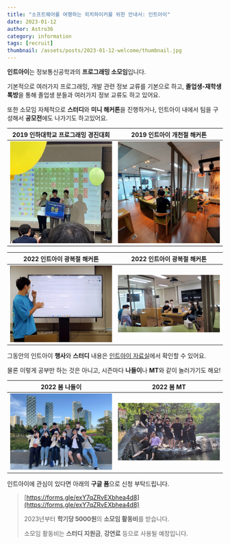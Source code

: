 ```yaml
---
title: "소프트웨어를 여행하는 히치하이커를 위한 안내서: 인트아이"
date: 2023-01-12
author: Astro36
category: information
tags: [recruit]
thumbnail: /assets/posts/2023-01-12-welcome/thumbnail.jpg
---
```


**인트아이**는 정보통신공학과의 **프로그래밍 소모임**입니다.

기본적으로 여러가지 프로그래밍, 개발 관련 정보 교류를 기본으로 하고, **졸업생-재학생 톡방**을 통해 졸업생 분들과 여러가지 정보 교류도 하고 있어요.

또한 소모임 자체적으로 **스터디**와 **미니 해커톤**을 진행하거나, 인트아이 내에서 팀을 구성해서 **공모전**에도 나가기도 하고있어요.

| 2019 인하대학교 프로그래밍 경진대회                | 2019 인트아이 개천절 해커톤                                       |
| -------------------------------------------------- | ----------------------------------------------------------------- |
| ![iupc](/assets/posts/2020-01-27-welcome/iupc.jpg) | ![hackathon](/assets/posts/2020-01-27-welcome/inti_hackathon.jpg) |


| 2022 인트아이 광복절 해커톤                             | 2022 인트아이 광복절 해커톤                             |
| ------------------------------------------------------- | ------------------------------------------------------- |
| ![hackathon](/assets/events/2022-08-15-hackathon-2.jpg) | ![hackathon](/assets/events/2022-08-15-hackathon-1.jpg) |

그동안의 인트아이 **행사**와 **스터디** 내용은 [인트아이 자료실](https://int-i.github.io/resources/)에서 확인할 수 있어요.

물론 이렇게 공부만 하는 것은 아니고, 시즌마다 **나들이**나 **MT**와 같이 놀러가기도 해요!

| 2022 봄 나들이                                           | 2022 봄 MT                                     |
| -------------------------------------------------------- | ---------------------------------------------- |
| ![picnic](/assets/events/2022-05-05-spring-picnic-1.jpg) | ![hackathon](/assets/events/2022-05-21-mt.jpg) |

인트아이에 관심이 있다면 아래의 **구글 폼**으로 신청 부탁드립니다.

> [https://forms.gle/exY7qZRvEXbhea4d8](https://forms.gle/exY7qZRvEXbhea4d8)
>
> 2023년부터 **학기당 5000원**의 **소모임 활동비**를 받습니다.
>
> 소모임 활동비는 **스터디 지원금**, **강연료** 등으로 사용될 예정입니다.
